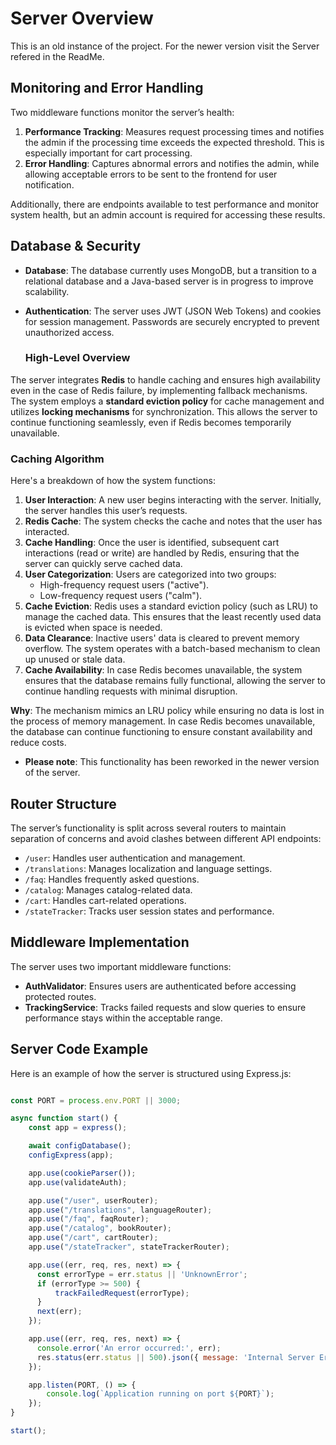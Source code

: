 # Server Overview

This is an old instance of the project. For the newer version visit the Server refered in the ReadMe.

## Monitoring and Error Handling
Two middleware functions monitor the server’s health:
1. **Performance Tracking**: Measures request processing times and notifies the admin if the processing time exceeds the expected threshold. This is especially important for cart processing.
2. **Error Handling**: Captures abnormal errors and notifies the admin, while allowing acceptable errors to be sent to the frontend for user notification.

Additionally, there are endpoints available to test performance and monitor system health, but an admin account is required for accessing these results.

## Database & Security
- **Database**: The database currently uses MongoDB, but a transition to a relational database and a Java-based server is in progress to improve scalability.
- **Authentication**: The server uses JWT (JSON Web Tokens) and cookies for session management. Passwords are securely encrypted to prevent unauthorized access.

  ### High-Level Overview

The server integrates **Redis** to handle caching and ensures high availability even in the case of Redis failure, by implementing fallback mechanisms. The system employs a **standard eviction policy** for cache management and utilizes **locking mechanisms** for synchronization. This allows the server to continue functioning seamlessly, even if Redis becomes temporarily unavailable.

### Caching Algorithm
Here's a breakdown of how the system functions:

1. **User Interaction**: A new user begins interacting with the server. Initially, the server handles this user’s requests.
2. **Redis Cache**: The system checks the cache and notes that the user has interacted.
3. **Cache Handling**: Once the user is identified, subsequent cart interactions (read or write) are handled by Redis, ensuring that the server can quickly serve cached data.
4. **User Categorization**: Users are categorized into two groups:
   - High-frequency request users ("active").
   - Low-frequency request users ("calm").
5. **Cache Eviction**: Redis uses a standard eviction policy (such as LRU) to manage the cached data. This ensures that the least recently used data is evicted when space is needed.
6. **Data Clearance**: Inactive users' data is cleared to prevent memory overflow. The system operates with a batch-based mechanism to clean up unused or stale data.
7. **Cache Availability**: In case Redis becomes unavailable, the system ensures that the database remains fully functional, allowing the server to continue handling requests with minimal disruption.

**Why**: The mechanism mimics an LRU policy while ensuring no data is lost in the process of memory management. In case Redis becomes unavailable, the database can continue functioning to ensure constant availability and reduce costs.
- **Please note**: This functionality has been reworked in the newer version of the server.

## Router Structure
The server’s functionality is split across several routers to maintain separation of concerns and avoid clashes between different API endpoints:
- `/user`: Handles user authentication and management.
- `/translations`: Manages localization and language settings.
- `/faq`: Handles frequently asked questions.
- `/catalog`: Manages catalog-related data.
- `/cart`: Handles cart-related operations.
- `/stateTracker`: Tracks user session states and performance.

## Middleware Implementation
The server uses two important middleware functions:
- **AuthValidator**: Ensures users are authenticated before accessing protected routes.
- **TrackingService**: Tracks failed requests and slow queries to ensure performance stays within the acceptable range.

## Server Code Example

Here is an example of how the server is structured using Express.js:

```javascript

const PORT = process.env.PORT || 3000;

async function start() {
    const app = express();

    await configDatabase();
    configExpress(app);

    app.use(cookieParser());
    app.use(validateAuth);

    app.use("/user", userRouter);
    app.use("/translations", languageRouter);
    app.use("/faq", faqRouter);
    app.use("/catalog", bookRouter);
    app.use("/cart", cartRouter);
    app.use("/stateTracker", stateTrackerRouter);

    app.use((err, req, res, next) => {
      const errorType = err.status || 'UnknownError';
      if (errorType >= 500) {
          trackFailedRequest(errorType);
      }
      next(err);
    });

    app.use((err, req, res, next) => {
      console.error('An error occurred:', err); 
      res.status(err.status || 500).json({ message: 'Internal Server Error' });
    });

    app.listen(PORT, () => {
        console.log(`Application running on port ${PORT}`);
    });
}

start();
